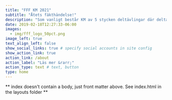 ```yaml
---
title: "FFF KM 2021"
subtitle: "Åtets fäkthändelse!"
description: "Som vanligt består KM av 5 stycken deltävlingar där deltagarna får poäng baserat på placering. Tävlingsformatet är alla möter alla i match om 5 stötar. Matcherna protokollförs och deltagarna ansvarar själva för att fylla i resultat samt att räkna samman antal segrar, utdelade och mottagna stötar samt stötindex."
date: 2019-02-18T12:27:33-06:00
images:
  - img/fff_logo_50pct.png
image_left: true
text_align_left: false
show_social_links: true # specify social accounts in site config
show_action_link: true
action_link: /about
action_label: "Läs mer &rarr;"
action_type: text # text, button
type: home
---
```


** index doesn't contain a body, just front matter above.
See index.html in the layouts folder **
